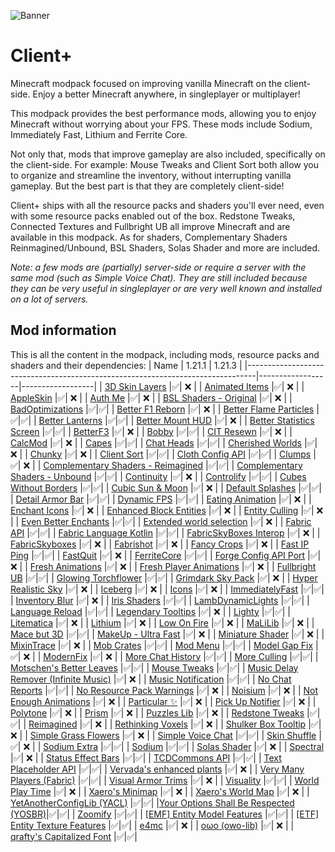 ![Banner](https://github.com/Thijzert123/client-plus/blob/main/images/banner.png?raw=true)
# Client+
Minecraft modpack focused on improving vanilla Minecraft on the client-side. Enjoy a better Minecraft anywhere, in singleplayer or multiplayer!

This modpack provides the best performance mods, allowing you to enjoy Minecraft without worrying about your FPS. These mods include Sodium, Immediately Fast, Lithium and Ferrite Core.

Not only that, mods that improve gameplay are also included, specifically on the client-side. For example: Mouse Tweaks and Client Sort both allow you to organize and streamline the inventory, without interrupting vanilla gameplay. But the best part is that they are completely client-side!

Client+ ships with all the resource packs and shaders you'll ever need, even with some resource packs enabled out of the box. Redstone Tweaks, Connected Textures and Fullbright UB all improve Minecraft and are available in this modpack. As for shaders, Complementary Shaders Reinmagined/Unbound, BSL Shaders, Solas Shader and more are included.

_Note: a few mods are (partially) server-side or require a server with the same mod (such as Simple Voice Chat). They are still included because they can be very useful in singleplayer or are very well known and installed on a lot of servers._

## Mod information
This is all the content in the modpack, including mods, resource packs and shaders and their dependencies:
|                                      Name                                      |      1.21.1      |      1.21.3      |
|--------------------------------------------------------------------------------|------------------|------------------|
|             [3D Skin Layers](https://modrinth.com/project/zV5r3pPn)            |:white_check_mark:|        :x:       |
|             [Animated Items](https://modrinth.com/project/uBBepXuH)            |:white_check_mark:|        :x:       |
|               [AppleSkin](https://modrinth.com/project/EsAfCjCV)               |:white_check_mark:|        :x:       |
|                [Auth Me](https://modrinth.com/project/yjgIrBjZ)                |:white_check_mark:|        :x:       |
|         [BSL Shaders - Original](https://modrinth.com/project/Q1vvjJYV)        |:white_check_mark:|        :x:       |
|            [BadOptimizations](https://modrinth.com/project/g96Z4WVZ)           |:white_check_mark:|:white_check_mark:|
|            [Better F1 Reborn](https://modrinth.com/project/2JIeCmxb)           |:white_check_mark:|        :x:       |
|         [Better Flame Particles](https://modrinth.com/project/ivUZsvzp)        |:white_check_mark:|:white_check_mark:|
|            [Better Lanterns](https://modrinth.com/project/PGGrfcvL)            |:white_check_mark:|:white_check_mark:|
|            [Better Mount HUD](https://modrinth.com/project/kqJFAPU9)           |:white_check_mark:|        :x:       |
|        [Better Statistics Screen](https://modrinth.com/project/n6PXGAoM)       |:white_check_mark:|:white_check_mark:|
|                [BetterF3](https://modrinth.com/project/8shC1gFX)               |:white_check_mark:|        :x:       |
|                 [Bobby](https://modrinth.com/project/M08ruV16)                 |:white_check_mark:|:white_check_mark:|
|               [CIT Resewn](https://modrinth.com/project/otVJckYQ)              |:white_check_mark:|        :x:       |
|                [CalcMod](https://modrinth.com/project/XoHTb2Ap)                |:white_check_mark:|        :x:       |
|                 [Capes](https://modrinth.com/project/89Wsn8GD)                 |:white_check_mark:|:white_check_mark:|
|               [Chat Heads](https://modrinth.com/project/Wb5oqrBJ)              |:white_check_mark:|:white_check_mark:|
|            [Cherished Worlds](https://modrinth.com/project/3azQ6p0W)           |:white_check_mark:|        :x:       |
|                 [Chunky](https://modrinth.com/project/fALzjamp)                |:white_check_mark:|        :x:       |
|              [Client Sort](https://modrinth.com/project/K0AkAin6)              |:white_check_mark:|:white_check_mark:|
|            [Cloth Config API](https://modrinth.com/project/9s6osm5g)           |:white_check_mark:|:white_check_mark:|
|                 [Clumps](https://modrinth.com/project/Wnxd13zP)                |:white_check_mark:|        :x:       |
|   [Complementary Shaders - Reimagined](https://modrinth.com/project/HVnmMxH1)  |:white_check_mark:|:white_check_mark:|
|    [Complementary Shaders - Unbound](https://modrinth.com/project/R6NEzAwj)    |:white_check_mark:|:white_check_mark:|
|               [Continuity](https://modrinth.com/project/1IjD5062)              |:white_check_mark:|        :x:       |
|               [Controlify](https://modrinth.com/project/DOUdJVEm)              |:white_check_mark:|:white_check_mark:|
|         [Cubes Without Borders](https://modrinth.com/project/ETlrkaYF)         |:white_check_mark:|:white_check_mark:|
|            [Cubic Sun & Moon](https://modrinth.com/project/g4bSYbrU)           |:white_check_mark:|        :x:       |
|            [Default Splashes](https://modrinth.com/project/RMESe7qr)           |:white_check_mark:|:white_check_mark:|
|            [Detail Armor Bar](https://modrinth.com/project/hAt6ty93)           |:white_check_mark:|:white_check_mark:|
|              [Dynamic FPS](https://modrinth.com/project/LQ3K71Q1)              |:white_check_mark:|:white_check_mark:|
|            [Eating Animation](https://modrinth.com/project/rUgZvGzi)           |:white_check_mark:|        :x:       |
|             [Enchant Icons](https://modrinth.com/project/6vhHOIKw)             |:white_check_mark:|        :x:       |
|        [Enhanced Block Entities](https://modrinth.com/project/OVuFYfre)        |:white_check_mark:|        :x:       |
|             [Entity Culling](https://modrinth.com/project/NNAgCjsB)            |:white_check_mark:|        :x:       |
|          [Even Better Enchants](https://modrinth.com/project/6udpuGCH)         |:white_check_mark:|:white_check_mark:|
|        [Extended world selection](https://modrinth.com/project/hejbH2cH)       |:white_check_mark:|        :x:       |
|               [Fabric API](https://modrinth.com/project/P7dR8mSH)              |:white_check_mark:|:white_check_mark:|
|         [Fabric Language Kotlin](https://modrinth.com/project/Ha28R6CL)        |:white_check_mark:|:white_check_mark:|
|         [FabricSkyBoxes Interop](https://modrinth.com/project/HpdHOPOp)        |:white_check_mark:|        :x:       |
|             [FabricSkyboxes](https://modrinth.com/project/YBz7DOs8)            |:white_check_mark:|        :x:       |
|               [Fabrishot](https://modrinth.com/project/3qsfQtE9)               |:white_check_mark:|        :x:       |
|              [Fancy Crops](https://modrinth.com/project/UGEVQ6t9)              |:white_check_mark:|        :x:       |
|              [Fast IP Ping](https://modrinth.com/project/9mtu0sUO)             |:white_check_mark:|:white_check_mark:|
|                [FastQuit](https://modrinth.com/project/x1hIzbuY)               |:white_check_mark:|        :x:       |
|              [FerriteCore](https://modrinth.com/project/uXXizFIs)              |:white_check_mark:|:white_check_mark:|
|         [Forge Config API Port](https://modrinth.com/project/ohNO6lps)         |:white_check_mark:|        :x:       |
|            [Fresh Animations](https://modrinth.com/project/50dA9Sha)           |:white_check_mark:|        :x:       |
|        [Fresh Player Animations](https://modrinth.com/project/uYE6VsYf)        |:white_check_mark:|        :x:       |
|             [Fullbright UB](https://modrinth.com/project/ItHr72Fy)             |:white_check_mark:|:white_check_mark:|
|          [Glowing Torchflower](https://modrinth.com/project/1S4LxcvL)          |:white_check_mark:|:white_check_mark:|
|           [Grimdark Sky Pack](https://modrinth.com/project/TzZ0IFZH)           |:white_check_mark:|        :x:       |
|          [Hyper Realistic Sky](https://modrinth.com/project/PsMUgCo5)          |:white_check_mark:|        :x:       |
|                [Iceberg](https://modrinth.com/project/5faXoLqX)                |:white_check_mark:|        :x:       |
|                 [Icons](https://modrinth.com/project/O7z3QKAG)                 |:white_check_mark:|        :x:       |
|            [ImmediatelyFast](https://modrinth.com/project/5ZwdcRci)            |:white_check_mark:|:white_check_mark:|
|             [Inventory Blur](https://modrinth.com/project/lTS6nyFs)            |:white_check_mark:|        :x:       |
|              [Iris Shaders](https://modrinth.com/project/YL57xq9U)             |:white_check_mark:|:white_check_mark:|
|           [LambDynamicLights](https://modrinth.com/project/yBW8D80W)           |:white_check_mark:|:white_check_mark:|
|            [Language Reload](https://modrinth.com/project/uLbm7CG6)            |:white_check_mark:|:white_check_mark:|
|           [Legendary Tooltips](https://modrinth.com/project/atHH8NyV)          |:white_check_mark:|        :x:       |
|                 [Lighty](https://modrinth.com/project/yjvKidNM)                |:white_check_mark:|:white_check_mark:|
|               [Litematica](https://modrinth.com/project/bEpr0Arc)              |:white_check_mark:|        :x:       |
|                [Lithium](https://modrinth.com/project/gvQqBUqZ)                |:white_check_mark:|        :x:       |
|              [Low On Fire](https://modrinth.com/project/RRxvWKNC)              |:white_check_mark:|        :x:       |
|                [MaLiLib](https://modrinth.com/project/GcWjdA9I)                |:white_check_mark:|        :x:       |
|              [Mace but 3D](https://modrinth.com/project/6LzngQIs)              |:white_check_mark:|:white_check_mark:|
|          [MakeUp - Ultra Fast](https://modrinth.com/project/izsIPI7a)          |:white_check_mark:|        :x:       |
|            [Miniature Shader](https://modrinth.com/project/UaS8ROxa)           |:white_check_mark:|        :x:       |
|               [MixinTrace](https://modrinth.com/project/sGmHWmeL)              |:white_check_mark:|        :x:       |
|               [Mob Crates](https://modrinth.com/project/bYcjtBki)              |:white_check_mark:|:white_check_mark:|
|                [Mod Menu](https://modrinth.com/project/mOgUt4GM)               |:white_check_mark:|:white_check_mark:|
|             [Model Gap Fix](https://modrinth.com/project/QdG47OkI)             |:white_check_mark:|        :x:       |
|               [ModernFix](https://modrinth.com/project/nmDcB62a)               |:white_check_mark:|        :x:       |
|           [More Chat History](https://modrinth.com/project/8qkXwOnk)           |:white_check_mark:|:white_check_mark:|
|              [More Culling](https://modrinth.com/project/51shyZVL)             |:white_check_mark:|:white_check_mark:|
|        [Motschen's Better Leaves](https://modrinth.com/project/uvpymuxq)       |:white_check_mark:|:white_check_mark:|
|              [Mouse Tweaks](https://modrinth.com/project/aC3cM3Vq)             |:white_check_mark:|:white_check_mark:|
|  [Music Delay Remover (Infinite Music)](https://modrinth.com/project/OJLdOa8k) |:white_check_mark:|        :x:       |
|           [Music Notification](https://modrinth.com/project/A4YQgwzz)          |:white_check_mark:|:white_check_mark:|
|            [No Chat Reports](https://modrinth.com/project/qQyHxfxd)            |:white_check_mark:|:white_check_mark:|
|       [No Resource Pack Warnings](https://modrinth.com/project/6xKUDQcB)       |:white_check_mark:|        :x:       |
|                [Noisium](https://modrinth.com/project/KuNKN7d2)                |:white_check_mark:|        :x:       |
|         [Not Enough Animations](https://modrinth.com/project/MPCX6s5C)         |:white_check_mark:|        :x:       |
|              [Particular ✨](https://modrinth.com/project/B1CcCd9h)             |:white_check_mark:|        :x:       |
|            [Pick Up Notifier](https://modrinth.com/project/ZX66K16c)           |:white_check_mark:|        :x:       |
|                [Polytone](https://modrinth.com/project/3qAYkBMB)               |:white_check_mark:|        :x:       |
|                 [Prism](https://modrinth.com/project/1OE8wbN0)                 |:white_check_mark:|        :x:       |
|              [Puzzles Lib](https://modrinth.com/project/QAGBst4M)              |:white_check_mark:|        :x:       |
|            [Redstone Tweaks](https://modrinth.com/project/RvfAlf4Z)            |:white_check_mark:|:white_check_mark:|
|               [Reimagined](https://modrinth.com/project/ta5dy0aA)              |:white_check_mark:|        :x:       |
|           [Rethinking Voxels](https://modrinth.com/project/kmwfVOoi)           |:white_check_mark:|        :x:       |
|          [Shulker Box Tooltip](https://modrinth.com/project/2M01OLQq)          |:white_check_mark:|        :x:       |
|          [Simple Grass Flowers](https://modrinth.com/project/ti9KkMHm)         |:white_check_mark:|        :x:       |
|           [Simple Voice Chat](https://modrinth.com/project/9eGKb6K1)           |:white_check_mark:|:white_check_mark:|
|              [Skin Shuffle](https://modrinth.com/project/3s19I5jr)             |:white_check_mark:|        :x:       |
|              [Sodium Extra](https://modrinth.com/project/PtjYWJkn)             |:white_check_mark:|:white_check_mark:|
|                 [Sodium](https://modrinth.com/project/AANobbMI)                |:white_check_mark:|:white_check_mark:|
|              [Solas Shader](https://modrinth.com/project/EpQFjzrQ)             |:white_check_mark:|        :x:       |
|                [Spectral](https://modrinth.com/project/vaaOMowT)               |:white_check_mark:|        :x:       |
|           [Status Effect Bars](https://modrinth.com/project/x02cBj9Y)          |:white_check_mark:|:white_check_mark:|
|             [TCDCommons API](https://modrinth.com/project/Eldc1g37)            |:white_check_mark:|:white_check_mark:|
|          [Text Placeholder API](https://modrinth.com/project/eXts2L7r)         |:white_check_mark:|:white_check_mark:|
|       [Vervada's enhanced plants](https://modrinth.com/project/ghc0v6DT)       |:white_check_mark:|        :x:       |
|       [Very Many Players (Fabric)](https://modrinth.com/project/wnEe9KBa)      |:white_check_mark:|:white_check_mark:|
|           [Visual Armor Trims](https://modrinth.com/project/tPtjib62)          |:white_check_mark:|        :x:       |
|               [Visuality](https://modrinth.com/project/rI0hvYcd)               |:white_check_mark:|:white_check_mark:|
|            [World Play Time](https://modrinth.com/project/YkKeggdl)            |:white_check_mark:|        :x:       |
|            [Xaero's Minimap](https://modrinth.com/project/1bokaNcj)            |:white_check_mark:|        :x:       |
|           [Xaero's World Map](https://modrinth.com/project/NcUtCpym)           |:white_check_mark:|        :x:       |
|       [YetAnotherConfigLib (YACL)](https://modrinth.com/project/1eAoo2KR)      |:white_check_mark:|:white_check_mark:|
|[Your Options Shall Be Respected (YOSBR)](https://modrinth.com/project/WwbubTsV)|:white_check_mark:|:white_check_mark:|
|                [Zoomify](https://modrinth.com/project/w7ThoJFB)                |:white_check_mark:|:white_check_mark:|
|      [[EMF] Entity Model Features](https://modrinth.com/project/4I1XuqiY)      |:white_check_mark:|:white_check_mark:|
|     [[ETF] Entity Texture Features](https://modrinth.com/project/BVzZfTc1)     |:white_check_mark:|:white_check_mark:|
|                  [e4mc](https://modrinth.com/project/qANg5Jrr)                 |:white_check_mark:|        :x:       |
|             [oωo (owo-lib)](https://modrinth.com/project/ccKDOlHs)             |:white_check_mark:|        :x:       |
|       [qrafty's Capitalized Font](https://modrinth.com/project/FA4ebMMU)       |:white_check_mark:|:white_check_mark:|

